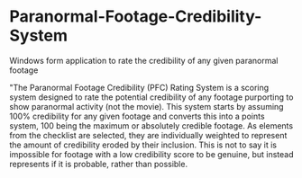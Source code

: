 # Paranormal-Footage-Credibility-System
Windows form application to rate the credibility of any given paranormal footage

"The Paranormal Footage Credibility (PFC) Rating System is a scoring system designed to rate the potential credibility of any footage purporting
to show paranormal activity (not the movie). This system starts by assuming 100% credibility for any given footage and converts this into a
points system, 100 being the maximum or absolutely credible footage. As elements from the checklist are selected, they are individually weighted
to represent the amount of credibility eroded by their inclusion. This is not to say it is impossible for footage with a low credibility score
to be genuine, but instead represents if it is probable, rather than possible.
